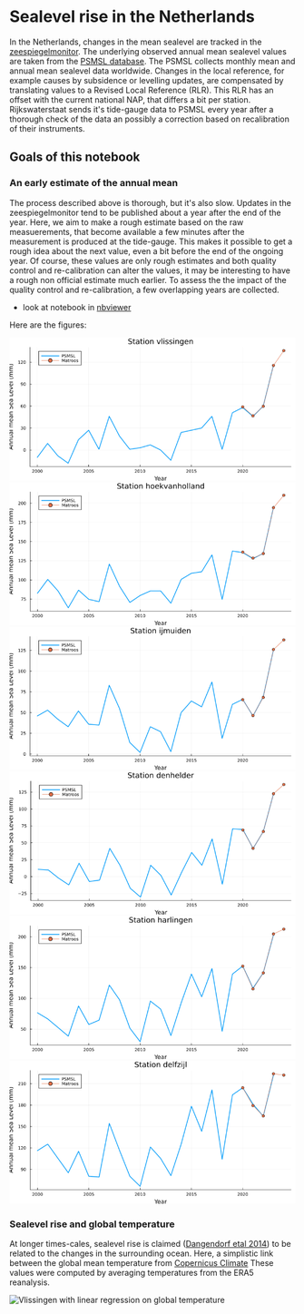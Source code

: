 # Sealevel rise in the Netherlands

In the Netherlands, changes in the mean sealevel are tracked in the [zeespiegelmonitor](https://www.deltares.nl/expertise/onze-expertises/zeespiegelstijging/zeespiegelmonitor). The underlying observed annual mean sealevel values are taken from the [PSMSL database](https://psmsl.org/data/obtaining). The PSMSL collects monthly mean and annual mean sealevel data worldwide. Changes in the local reference, for example causes by subsidence or levelling updates, are compensated by translating values to a Revised Local Reference (RLR). This RLR has an offset with the current national NAP, that differs a bit per station. Rijkswaterstaat sends it's tide-gauge data to PSMSL every year after a thorough check of the data an possibly a correction based on recalibration of their instruments.

## Goals of this notebook

### An early estimate  of the annual mean

The process described above is thorough, but it's also slow. Updates in the zeespiegelmonitor tend to be published about a year after the end of the year. Here, we aim to make a rough estimate based on the raw measuerements, that become available a few minutes after the measurement is produced at the tide-gauge. This makes it possible to get a rough idea about the next value, even a bit before the end of the ongoing year.
Of course, these values are only rough estimates and both quality control and re-calibration can alter the values, it may be interesting to have a rough non official estimate much earlier. To assess the the impact of the quality control and re-calibration, a few overlapping years are collected.

- look at notebook in [nbviewer](https://nbviewer.ipython.org/github/robot144/sealevelrise/blob/main/dutch_sealevels.ipynb)

Here are the figures:

![vlissingen](https://raw.githubusercontent.com/robot144/sealevelrise/refs/heads/main/figures/series_vlissingen.png)
![hoekvanholland](https://raw.githubusercontent.com/robot144/sealevelrise/refs/heads/main/figures/series_hoekvanholland.png)
![ijmuiden](https://raw.githubusercontent.com/robot144/sealevelrise/refs/heads/main/figures/series_ijmuiden.png)
![denhelder](https://raw.githubusercontent.com/robot144/sealevelrise/refs/heads/main/figures/series_denhelder.png)
![harlinger](https://raw.githubusercontent.com/robot144/sealevelrise/refs/heads/main/figures/series_harlingen.png)
![delfzijl](https://raw.githubusercontent.com/robot144/sealevelrise/refs/heads/main/figures/series_delfzijl.png)

### Sealevel rise and global temperature

At longer times-cales, sealevel rise is claimed ([Dangendorf etal 2014](https://agupubs.onlinelibrary.wiley.com/doi/pdf/10.1002/2014JC009901)) to be related to the changes in the surrounding ocean. Here, a simplistic link between the global mean temperature from [Copernicus Climate](https://climate.copernicus.eu/copernicus-2024-virtually-certain-be-warmest-year-and-first-year-above-15degc) These values were computed by averaging temperatures from the ERA5 reanalysis.

![Vlissingen with linear regression on global temperature](https://raw.githubusercontent.com/robot144/sealevelrise/refs/heads/main/figures/series_$(station)_including_regression_global_temperature.png)